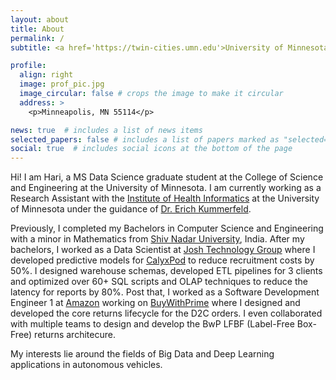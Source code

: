 ```yaml
---
layout: about
title: About
permalink: /
subtitle: <a href='https://twin-cities.umn.edu'>University of Minnesota</a>. Minneapolis, MN.

profile:
  align: right
  image: prof_pic.jpg
  image_circular: false # crops the image to make it circular
  address: >
    <p>Minneapolis, MN 55114</p>

news: true  # includes a list of news items
selected_papers: false # includes a list of papers marked as "selected={true}"
social: true  # includes social icons at the bottom of the page
---
```


Hi! I am Hari, a MS Data Science graduate student at the College of Science and Engineering at the University of Minnesota. I am currently working as a Research Assistant with the [Institute of Health Informatics](https://healthinformatics.umn.edu/) at the University of Minnesota under the guidance of [Dr. Erich Kummerfeld](https://healthinformatics.umn.edu/staff/erich-kummerfeld).

Previously, I completed my Bachelors in Computer Science and Engineering with a minor in Mathematics from [Shiv Nadar University](https://snu.edu.in/home), India. After my bachelors, I worked as a Data Scientist at [Josh Technology Group](https://www.joshtechnologygroup.com/) where I developed predictive models for [CalyxPod](https://www.pod.ai/) to reduce recruitment costs by 50%. I designed warehouse schemas, developed ETL pipelines for 3 clients and optimized over 60+ SQL scripts and OLAP techniques to reduce the latency for reports by 80%. Post that, I worked as a Software Development Engineer 1 at [Amazon](https://www.aboutamazon.com/) working on [BuyWithPrime](https://buywithprime.amazon.com/) where I designed and developed the core returns lifecycle for the D2C orders. I even collaborated with multiple teams to design and develop the BwP LFBF (Label-Free Box-Free) returns architecure.

My interests lie around the fields of Big Data and Deep Learning applications in autonomous vehicles.
